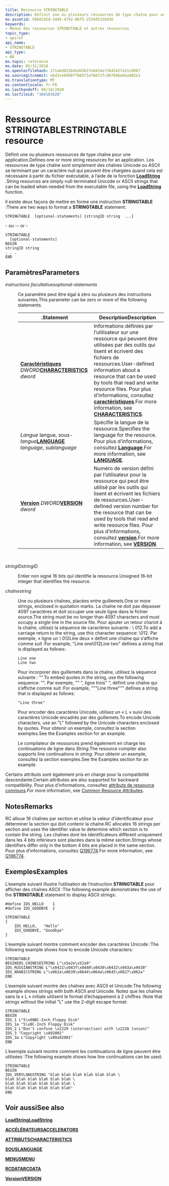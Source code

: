 ```yaml
---
title: Ressource STRINGTABLE
description: Définit une ou plusieurs ressources de type chaîne pour une application. Les ressources de type chaîne sont simplement des chaînes Unicode ou ASCII se terminant par un caractère null qui peuvent être chargées quand cela est nécessaire à partir du fichier exécutable, à l’aide de la fonction LoadString.
ms.assetid: 5868245d-3445-4792-86f5-253945310d36
keywords:
- Menus des ressources STRINGTABLE et autres ressources
topic_type:
- apiref
api_name:
- STRINGTABLE
api_type:
- NA
ms.topic: reference
ms.date: 05/31/2018
ms.openlocfilehash: 271abd022bdedd3b27e0434e7364542fa51c8987
ms.sourcegitcommit: ebd3ce6908ff865f1ef66f2fc96769be0aad82e1
ms.translationtype: MT
ms.contentlocale: fr-FR
ms.lasthandoff: 08/19/2020
ms.locfileid: "104101628"
---
```

# <a name="stringtable-resource"></a><span data-ttu-id="7db73-105">Ressource STRINGTABLE</span><span class="sxs-lookup"><span data-stu-id="7db73-105">STRINGTABLE resource</span></span>

<span data-ttu-id="7db73-106">Définit une ou plusieurs ressources de type chaîne pour une application.</span><span class="sxs-lookup"><span data-stu-id="7db73-106">Defines one or more string resources for an application.</span></span> <span data-ttu-id="7db73-107">Les ressources de type chaîne sont simplement des chaînes Unicode ou ASCII se terminant par un caractère null qui peuvent être chargées quand cela est nécessaire à partir du fichier exécutable, à l’aide de la fonction [**LoadString**](/windows/win32/api/winuser/nf-winuser-loadstringa) .</span><span class="sxs-lookup"><span data-stu-id="7db73-107">String resources are simply null-terminated Unicode or ASCII strings that can be loaded when needed from the executable file, using the [**LoadString**](/windows/win32/api/winuser/nf-winuser-loadstringa) function.</span></span>

<span data-ttu-id="7db73-108">Il existe deux façons de mettre en forme une instruction **STRINGTABLE** :</span><span class="sxs-lookup"><span data-stu-id="7db73-108">There are two ways to format a **STRINGTABLE** statement:</span></span>

``` syntax
STRINGTABLE  [optional-statements] {stringID string  ...}
```

<span data-ttu-id="7db73-109">\- ou -</span><span class="sxs-lookup"><span data-stu-id="7db73-109">\- or -</span></span>

``` syntax
STRINGTABLE
  [optional-statements]
BEGIN
stringID string
. . .
END
```

## <a name="parameters"></a><span data-ttu-id="7db73-110">Paramètres</span><span class="sxs-lookup"><span data-stu-id="7db73-110">Parameters</span></span>

<dl> <dt>

<span data-ttu-id="7db73-111"><span id="optional-statements"></span><span id="OPTIONAL-STATEMENTS"></span>*instructions facultatives*</span><span class="sxs-lookup"><span data-stu-id="7db73-111"><span id="optional-statements"></span><span id="OPTIONAL-STATEMENTS"></span>*optional-statements*</span></span>
</dt> <dd>

<span data-ttu-id="7db73-112">Ce paramètre peut être égal à zéro ou plusieurs des instructions suivantes.</span><span class="sxs-lookup"><span data-stu-id="7db73-112">This parameter can be zero or more of the following statements.</span></span>



| <span data-ttu-id="7db73-113">.</span><span class="sxs-lookup"><span data-stu-id="7db73-113">Statement</span></span>                                                        | <span data-ttu-id="7db73-114">Description</span><span class="sxs-lookup"><span data-stu-id="7db73-114">Description</span></span>                                                                                                                                                                             |
|------------------------------------------------------------------|-----------------------------------------------------------------------------------------------------------------------------------------------------------------------------------------|
| <span data-ttu-id="7db73-115">[**Caractéristiques**](characteristics-statement.md) *DWORD*</span><span class="sxs-lookup"><span data-stu-id="7db73-115">[**CHARACTERISTICS**](characteristics-statement.md) *dword*</span></span>     | <span data-ttu-id="7db73-116">Informations définies par l’utilisateur sur une ressource qui peuvent être utilisées par des outils qui lisent et écrivent des fichiers de ressources.</span><span class="sxs-lookup"><span data-stu-id="7db73-116">User-defined information about a resource that can be used by tools that read and write resource files.</span></span> <span data-ttu-id="7db73-117">Pour plus d’informations, consultez [**caractéristiques**](characteristics-statement.md).</span><span class="sxs-lookup"><span data-stu-id="7db73-117">For more information, see [**CHARACTERISTICS**](characteristics-statement.md).</span></span> |
| <span data-ttu-id="7db73-118">[](language-statement.md) *Langue* langue, sous- *langue*</span><span class="sxs-lookup"><span data-stu-id="7db73-118">[**LANGUAGE**](language-statement.md) *language*, *sublanguage*</span></span> | <span data-ttu-id="7db73-119">Spécifie la langue de la ressource.</span><span class="sxs-lookup"><span data-stu-id="7db73-119">Specifies the language for the resource.</span></span> <span data-ttu-id="7db73-120">Pour plus d’informations, consultez [**Language**](language-statement.md).</span><span class="sxs-lookup"><span data-stu-id="7db73-120">For more information, see [**LANGUAGE**](language-statement.md).</span></span>                                                                              |
| <span data-ttu-id="7db73-121">[**Version**](version-statement.md) *DWORD*</span><span class="sxs-lookup"><span data-stu-id="7db73-121">[**VERSION**](version-statement.md) *dword*</span></span>                     | <span data-ttu-id="7db73-122">Numéro de version défini par l’utilisateur pour la ressource qui peut être utilisé par les outils qui lisent et écrivent les fichiers de ressources.</span><span class="sxs-lookup"><span data-stu-id="7db73-122">User-defined version number for the resource that can be used by tools that read and write resource files.</span></span> <span data-ttu-id="7db73-123">Pour plus d’informations, consultez [**version**](version-statement.md).</span><span class="sxs-lookup"><span data-stu-id="7db73-123">For more information, see [**VERSION**](version-statement.md).</span></span>              |



 

</dd> <dt>

<span data-ttu-id="7db73-124"><span id="stringID"></span><span id="stringid"></span><span id="STRINGID"></span>*stringID*</span><span class="sxs-lookup"><span data-stu-id="7db73-124"><span id="stringID"></span><span id="stringid"></span><span id="STRINGID"></span>*stringID*</span></span>
</dt> <dd>

<span data-ttu-id="7db73-125">Entier non signé 16 bits qui identifie la ressource.</span><span class="sxs-lookup"><span data-stu-id="7db73-125">Unsigned 16-bit integer that identifies the resource.</span></span>

</dd> <dt>

<span data-ttu-id="7db73-126"><span id="string"></span><span id="STRING"></span>*chaîne*</span><span class="sxs-lookup"><span data-stu-id="7db73-126"><span id="string"></span><span id="STRING"></span>*string*</span></span>
</dt> <dd>

<span data-ttu-id="7db73-127">Une ou plusieurs chaînes, placées entre guillemets.</span><span class="sxs-lookup"><span data-stu-id="7db73-127">One or more strings, enclosed in quotation marks.</span></span> <span data-ttu-id="7db73-128">La chaîne ne doit pas dépasser 4097 caractères et doit occuper une seule ligne dans le fichier source.</span><span class="sxs-lookup"><span data-stu-id="7db73-128">The string must be no longer than 4097 characters and must occupy a single line in the source file.</span></span> <span data-ttu-id="7db73-129">Pour ajouter un retour chariot à la chaîne, utilisez la séquence de caractères suivante : \\ 012.</span><span class="sxs-lookup"><span data-stu-id="7db73-129">To add a carriage return to the string, use this character sequence: \\012.</span></span> <span data-ttu-id="7db73-130">Par exemple, « ligne un \\ 012Line deux » définit une chaîne qui s’affiche comme suit :</span><span class="sxs-lookup"><span data-stu-id="7db73-130">For example, "Line one\\012Line two" defines a string that is displayed as follows:</span></span>

``` syntax
Line one
Line two
```

<span data-ttu-id="7db73-131">Pour incorporer des guillemets dans la chaîne, utilisez la séquence suivante : "".</span><span class="sxs-lookup"><span data-stu-id="7db73-131">To embed quotes in the string, use the following sequence: "".</span></span> <span data-ttu-id="7db73-132">Par exemple, "" ", ligne trois" ", définit une chaîne qui s’affiche comme suit :</span><span class="sxs-lookup"><span data-stu-id="7db73-132">For example, """Line three""" defines a string that is displayed as follows:</span></span>

``` syntax
"Line three"
```

<span data-ttu-id="7db73-133">Pour encoder des caractères Unicode, utilisez un « L » suivi des caractères Unicode encadrés par des guillemets.</span><span class="sxs-lookup"><span data-stu-id="7db73-133">To encode Unicode characters, use an "L" followed by the Unicode characters enclosed by quotes.</span></span> <span data-ttu-id="7db73-134">Pour obtenir un exemple, consultez la section exemples.</span><span class="sxs-lookup"><span data-stu-id="7db73-134">See the Examples section for an example.</span></span>

<span data-ttu-id="7db73-135">Le compilateur de ressources prend également en charge les continuations de ligne dans *String*.</span><span class="sxs-lookup"><span data-stu-id="7db73-135">The resource compiler also supports line continuations in *string*.</span></span> <span data-ttu-id="7db73-136">Pour obtenir un exemple, consultez la section exemples.</span><span class="sxs-lookup"><span data-stu-id="7db73-136">See the Examples section for an example.</span></span>

</dd> </dl>

<span data-ttu-id="7db73-137">Certains attributs sont également pris en charge pour la compatibilité descendante.</span><span class="sxs-lookup"><span data-stu-id="7db73-137">Certain attributes are also supported for backward compatibility.</span></span> <span data-ttu-id="7db73-138">Pour plus d’informations, consultez [attributs de ressource communs](common-resource-attributes.md).</span><span class="sxs-lookup"><span data-stu-id="7db73-138">For more information, see [Common Resource Attributes](common-resource-attributes.md).</span></span>

## <a name="remarks"></a><span data-ttu-id="7db73-139">Notes</span><span class="sxs-lookup"><span data-stu-id="7db73-139">Remarks</span></span>

<span data-ttu-id="7db73-140">RC alloue 16 chaînes par section et utilise la valeur d’identificateur pour déterminer la section qui doit contenir la chaîne.</span><span class="sxs-lookup"><span data-stu-id="7db73-140">RC allocates 16 strings per section and uses the identifier value to determine which section is to contain the string.</span></span> <span data-ttu-id="7db73-141">Les chaînes dont les identificateurs diffèrent uniquement dans les 4 bits inférieurs sont placées dans la même section.</span><span class="sxs-lookup"><span data-stu-id="7db73-141">Strings whose identifiers differ only in the bottom 4 bits are placed in the same section.</span></span> <span data-ttu-id="7db73-142">Pour plus d’informations, consultez [Q196774](https://support.microsoft.com/kb/196774).</span><span class="sxs-lookup"><span data-stu-id="7db73-142">For more information, see [Q196774](https://support.microsoft.com/kb/196774).</span></span>

## <a name="examples"></a><span data-ttu-id="7db73-143">Exemples</span><span class="sxs-lookup"><span data-stu-id="7db73-143">Examples</span></span>

<span data-ttu-id="7db73-144">L’exemple suivant illustre l’utilisation de l’instruction **STRINGTABLE** pour afficher des chaînes ASCII :</span><span class="sxs-lookup"><span data-stu-id="7db73-144">The following example demonstrates the use of the **STRINGTABLE** statement to display ASCII strings:</span></span>

``` syntax
#define IDS_HELLO    1
#define IDS_GOODBYE  2

STRINGTABLE
{
    IDS_HELLO,   "Hello"
    IDS_GOODBYE, "Goodbye"
} 
```

<span data-ttu-id="7db73-145">L’exemple suivant montre comment encoder des caractères Unicode :</span><span class="sxs-lookup"><span data-stu-id="7db73-145">The following example shows how to encode Unicode characters:</span></span>

``` syntax
STRINGTABLE
BEGINIDS_CHINESESTRING L"\x5e2e\x52a9"
IDS_RUSSIANSTRING L"\x0421\x043f\x0440\x0430\x0432\x043a\x0430"
IDS_ARABICSTRING L"\x062a\x0639\x0644\x064a\x0645\x0627\x062a"
END
```

<span data-ttu-id="7db73-146">L’exemple suivant montre des chaînes avec ASCII et Unicode.</span><span class="sxs-lookup"><span data-stu-id="7db73-146">The following example shows strings with both ASCII and Unicode.</span></span> <span data-ttu-id="7db73-147">Notez que les chaînes sans la « L » initiale utilisent le format d’échappement à 2 chiffres :</span><span class="sxs-lookup"><span data-stu-id="7db73-147">Note that strings without the initial "L" use the 2-digit escape format:</span></span>

``` syntax
STRINGTABLE
BEGIN
IDS_1 L"5\x00BC-Inch Floppy Disk"
IDS_1a "5\xBC-Inch Floppy Disk"
IDS_2 L"Don't confuse \x2229 (intersection) with \x222A (union)"
IDS_3 "Copyright \xA92001"
IDS_3a L"Copyright \x00a92001"
END
```

<span data-ttu-id="7db73-148">L’exemple suivant montre comment les continuations de ligne peuvent être utilisées :</span><span class="sxs-lookup"><span data-stu-id="7db73-148">The following example shows how line continuations can be used:</span></span>

``` syntax
STRINGTABLE
BEGIN
IDS_VERYLONGSTRING "blah blah blah blah blah blah \
blah blah blah blah blah blah \
blah blah blah blah blah blah \
blah blah blah blah blah blah"
END
```

## <a name="see-also"></a><span data-ttu-id="7db73-149">Voir aussi</span><span class="sxs-lookup"><span data-stu-id="7db73-149">See also</span></span>

<dl> <dt>

[<span data-ttu-id="7db73-150">**LoadString**</span><span class="sxs-lookup"><span data-stu-id="7db73-150">**LoadString**</span></span>](/windows/win32/api/winuser/nf-winuser-loadstringa)
</dt> <dt>

[<span data-ttu-id="7db73-151">**ACCÉLÉRATEURS**</span><span class="sxs-lookup"><span data-stu-id="7db73-151">**ACCELERATORS**</span></span>](accelerators-resource.md)
</dt> <dt>

[<span data-ttu-id="7db73-152">**ATTRIBUTS**</span><span class="sxs-lookup"><span data-stu-id="7db73-152">**CHARACTERISTICS**</span></span>](characteristics-statement.md)
</dt> <dt>

[<span data-ttu-id="7db73-153">**SOUS**</span><span class="sxs-lookup"><span data-stu-id="7db73-153">**LANGUAGE**</span></span>](language-statement.md)
</dt> <dt>

[<span data-ttu-id="7db73-154">**MENUS**</span><span class="sxs-lookup"><span data-stu-id="7db73-154">**MENU**</span></span>](menu-resource.md)
</dt> <dt>

[<span data-ttu-id="7db73-155">**RCDATA**</span><span class="sxs-lookup"><span data-stu-id="7db73-155">**RCDATA**</span></span>](rcdata-resource.md)
</dt> <dt>

[<span data-ttu-id="7db73-156">**Version**</span><span class="sxs-lookup"><span data-stu-id="7db73-156">**VERSION**</span></span>](version-statement.md)
</dt> </dl>

 

 